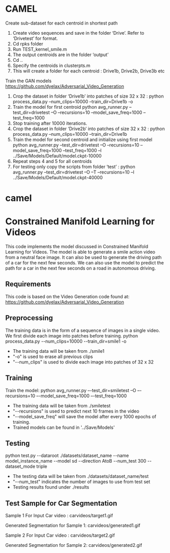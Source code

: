 # CAMEL
Create sub-dataset for each centroid in shortest path

1.	Create video sequences and save in the folder ‘Drive’. Refer to ‘Drivetest’ for format.
2.	Cd rpks folder 
3.	Run TEST_kernel_smile.m
4.	The output centroids are in the folder ‘output’
5.	Cd ..
6.	Specify the centroids in clusterpts.m
7.	This will create a folder for each centroid : Drive1b, Drive2b, Drive3b etc

Train the GAN models
https://github.com/dyelax/Adversarial_Video_Generation
1.	Crop the dataset in folder ‘Drive1b’ into patches of size 32 x 32 :
python process_data.py –num_clips=10000 –train_dir=Drive1b -o
2.	Train the model for first centroid
python avg_runner.py –test_dir=drivetest –O –recursions=10 –model_save_freq=1000 –test_freq=1000
3.	Stop training after 10000 iterations. 
4.	Crop the dataset in folder ‘Drive2b’ into patches of size 32 x 32 :
 python process_data.py –num_clips=10000 –train_dir=Drive1b
5.	Train the model for second centroid and initialize using first model
python avg_runner.py –test_dir=drivetest –O –recursions=10 –model_save_freq=1000 –test_freq=1000 –l ../Save/Models/Default/model.ckpt-10000
6.	Repeat steps 4 and 5 for all centroids
7.	For testing only copy the scripts from folder ‘test’ :
python avg_runner.py –test_dir=drivetest –O –T –recursions=10 –l ../Save/Models/Default/model.ckpt-40000

# camel
Constrained Manifold Learning for Videos
===
This code implements the model discussed in Constrained Manifold Learning for Videos. The model is able to generate a smile action video from a neutral face image. It can also be used to generate the driving path of a car for the next few seconds. We can also use the model to predict the path for a car in the next few seconds on a road in autonomous driving.

Requirements
---
This code is based on the Video Generation code found at:
https://github.com/dyelax/Adversarial_Video_Generation

Preprocessing
---
The training data is in the form of a sequence of images in a single video. We first divide each image into patches before training.
python process_data.py --num_clips=10000 --train_dir=smile1 -o
  - The training data will be taken from ./smile1
  - "-o" is used to erase all previous clips
  - "--num_clips" is used to divide each image into patches of 32 x 32

Training
---
Train the model:
python avg_runner.py –-test_dir=smiletest –O –-recursions=10 –-model_save_freq=1000 –-test_freq=1000

 - The training data will be taken from ./smiletest
 - "--recursions" is used to predict next 10 frames in the video
 - "--model_save_freq" will save the model after every 1000 epochs of training.
 - Trained models can be found in '../Save/Models'

Testing
---
python test.py --dataroot ./datasets/dataset_name --name model_instance_name --model sd --direction AtoB --num_test 300 --dataset_mode triple
 - The testing data will be taken from ./datasets/dataset_name/test
 - "--num_test" indicates the number of images to use from test set
 - Testing results found under ./results

Test Sample for Car Segmentation
---
Sample 1 For Input Car video :
carvideos/target1.gif

Generated Segmentation for Sample 1:
carvideos/generated1.gif

Sample 2 For Input Car video :
carvideos/target2.gif

Generated Segmentation for Sample 2:
carvideos/generated2.gif

